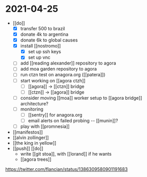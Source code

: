 # 2021-04-25

- [[do]]
  - [x] transfer 500 to brazil
  - [x] donate 4k to argentina
  - [x] donate 6k to global causes
  - [x] install [[nostromo]]
    - [x] set up ssh keys
    - [x] set up vnc
  - [ ] add [[reading alexander]] repository to agora
  - [ ] add moa garden repository to agora
  - [ ] run ctzn test on anagora.org ([[patera]]) 
  - [ ] start working on [[agora ctzh]]
    - [ ] [[agora]] -> [[ctzn]] bridge
    - [ ] [[ctzn]] -> [[agora]] bridge
  - [ ] consider moving [[moa]] worker setup to [[agora bridge]] architecture?
  - [ ] monitoring
    - [ ] [[sentry]] for anagora.org
    - [ ] email alerts on failed probing -- [[munin]]?
  - [ ] play with [[promnesia]]
- [[manifestos]]
- [[alvin zollinger]]
- [[the king in yellow]]
- [[push]] [[do]]
  - write [[git stoa]], with [[lorand]] if he wants
  - [[agora trees]]

https://twitter.com/flancian/status/1386309580901191683